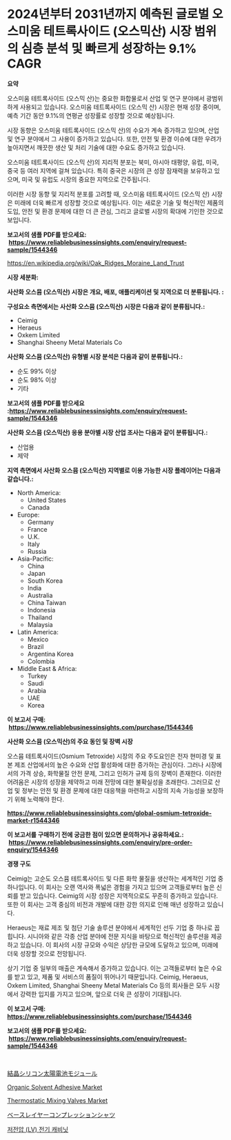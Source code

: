 <p><h1>2024년부터 2031년까지 예측된 글로벌 오스미움 테트록사이드 (오스믹산) 시장 범위의 심층 분석 및 빠르게 성장하는 9.1% CAGR</h1></p><p><strong>요약</strong></p>
<p><p>오스미움 테트록사이드 (오스믹 산)는 중요한 화합물로서 산업 및 연구 분야에서 광범위하게 사용되고 있습니다. 오스미움 테트록사이드 (오스믹 산) 시장은 현재 성장 중이며, 예측 기간 동안 9.1%의 연평균 성장률로 성장할 것으로 예상됩니다.</p><p>시장 동향은 오스미움 테트록사이드 (오스믹 산)의 수요가 계속 증가하고 있으며, 산업 및 연구 분야에서 그 사용이 증가하고 있습니다. 또한, 안전 및 환경 이슈에 대한 우려가 높아지면서 깨끗한 생산 및 처리 기술에 대한 수요도 증가하고 있습니다.</p><p>오스미움 테트록사이드 (오스믹 산)의 지리적 분포는 북미, 아시아 태평양, 유럽, 미국, 중국 등 여러 지역에 걸쳐 있습니다. 특히 중국은 시장의 큰 성장 잠재력을 보유하고 있으며, 미국 및 유럽도 시장의 중요한 지역으로 간주됩니다.</p><p>이러한 시장 동향 및 지리적 분포를 고려할 때, 오스미움 테트록사이드 (오스믹 산) 시장은 미래에 더욱 빠르게 성장할 것으로 예상됩니다. 이는 새로운 기술 및 혁신적인 제품의 도입, 안전 및 환경 문제에 대한 더 큰 관심, 그리고 글로벌 시장의 확대에 기인한 것으로 보입니다.</p></p>
<p><strong>보고서의 샘플 PDF를 받으세요: &nbsp;<a href="https://www.reliablebusinessinsights.com/enquiry/request-sample/1544346">https://www.reliablebusinessinsights.com/enquiry/request-sample/1544346</a></strong></p>
<p><a href="https://en.wikipedia.org/wiki/Oak_Ridges_Moraine_Land_Trust">https://en.wikipedia.org/wiki/Oak_Ridges_Moraine_Land_Trust</a></p>
<p><strong>시장 세분화:</strong></p>
<p><strong> 사산화 오스뮴 (오스믹산) 시장은 개요, 배포, 애플리케이션 및 지역으로 더 분류됩니다. :</strong></p>
<p><strong>구성요소 측면에서는 사산화 오스뮴 (오스믹산) 시장은 다음과 같이 분류됩니다.:</strong></p>
<p><ul><li>Ceimig</li><li>Heraeus</li><li>Oxkem Limited</li><li>Shanghai Sheeny Metal Materials Co</li></ul></p>
<p><strong> 사산화 오스뮴 (오스믹산) 유형별 시장 분석은 다음과 같이 분류됩니다.:</strong></p>
<p><ul><li>순도 99% 이상</li><li>순도 98% 이상</li><li>기타</li></ul></p>
<p><strong>보고서의 샘플 PDF를 받으세요 :<a href="https://www.reliablebusinessinsights.com/enquiry/request-sample/1544346">https://www.reliablebusinessinsights.com/enquiry/request-sample/1544346</a></strong></p>
<p><strong> 사산화 오스뮴 (오스믹산) 응용 분야별 시장 산업 조사는 다음과 같이 분류됩니다.:</strong></p>
<p><ul><li>산업용</li><li>제약</li></ul></p>
<p><strong>지역 측면에서 사산화 오스뮴 (오스믹산) 지역별로 이용 가능한 시장 플레이어는 다음과 같습니다.:</strong></p>
<p><ul>
    <li>
        North America:
        <ul>
            <li>United States</li>
            <li>Canada</li>
        </ul>
    </li>
    <li>
        Europe:
        <ul>
            <li>Germany</li>
            <li>France</li>
            <li>U.K.</li>
            <li>Italy</li>
            <li>Russia</li>
        </ul>
    </li>
    <li>
        Asia-Pacific:
        <ul>
            <li>China</li>
            <li>Japan</li>
            <li>South Korea</li>
            <li>India</li>
            <li>Australia</li>
            <li>China Taiwan</li>
            <li>Indonesia</li>
            <li>Thailand</li>
            <li>Malaysia</li>
        </ul>
    </li>
    <li>
        Latin America:
        <ul>
            <li>Mexico</li>
            <li>Brazil</li>
            <li>Argentina Korea</li>
            <li>Colombia</li>
        </ul>
    </li>
    <li>
        Middle East & Africa:
        <ul>
            <li>Turkey</li>
            <li>Saudi</li>
            <li>Arabia</li>
            <li>UAE</li>
            <li>Korea</li>
        </ul>
    </li>
    </ul></p>
<p><strong>이 보고서 구매: &nbsp;<a href="https://www.reliablebusinessinsights.com/purchase/1544346">https://www.reliablebusinessinsights.com/purchase/1544346</a></strong></p>
<p><strong>사산화 오스뮴 (오스믹산)의 주요 동인 및 장벽 시장</strong></p>
<p><p>오스뮴 테트록사이드(Osmium Tetroxide) 시장의 주요 주도요인은 전자 현미경 및 표본 제조 산업에서의 높은 수요와 산업 활성화에 대한 증가하는 관심이다. 그러나 시장에서의 가격 상승, 화학물질 안전 문제, 그리고 인허가 규제 등의 장벽이 존재한다. 이러한 어려움은 시장의 성장을 제약하고 미래 전망에 대한 불확실성을 초래한다. 그러므로 산업 및 정부는 안전 및 환경 문제에 대한 대응책을 마련하고 시장의 지속 가능성을 보장하기 위해 노력해야 한다.</p></p>
<p><strong><a href="https://www.reliablebusinessinsights.com/global-osmium-tetroxide-market-r1544346">https://www.reliablebusinessinsights.com/global-osmium-tetroxide-market-r1544346</a></strong></p>
<p><strong>이 보고서를 구매하기 전에 궁금한 점이 있으면 문의하거나 공유하세요.: &nbsp;<a href="https://www.reliablebusinessinsights.com/enquiry/pre-order-enquiry/1544346">https://www.reliablebusinessinsights.com/enquiry/pre-order-enquiry/1544346</a></strong></p>
<p><strong>경쟁 구도</strong></p>
<p><p>Ceimig는 고순도 오스뮴 테트록사이드 및 다른 화학 물질을 생산하는 세계적인 기업 중 하나입니다. 이 회사는 오랜 역사와 폭넓은 경험을 가지고 있으며 고객들로부터 높은 신뢰를 받고 있습니다. Ceimig의 시장 성장은 지역적으로도 꾸준히 증가하고 있습니다. 또한 이 회사는 고객 중심의 비전과 개발에 대한 강한 의지로 인해 매년 성장하고 있습니다.</p><p>Heraeus는 재료 제조 및 첨단 기술 솔루션 분야에서 세계적인 선두 기업 중 하나로 꼽힙니다. 시니아와 같은 각종 산업 분야에 전문 지식을 바탕으로 혁신적인 솔루션을 제공하고 있습니다. 이 회사의 시장 규모와 수익은 상당한 규모에 도달하고 있으며, 미래에 더욱 성장할 것으로 전망됩니다.</p><p>상기 기업 중 일부의 매출은 계속해서 증가하고 있습니다. 이는 고객들로부터 높은 수요를 받고 있고, 제품 및 서비스의 품질이 뛰어나기 때문입니다. Ceimig, Heraeus, Oxkem Limited, Shanghai Sheeny Metal Materials Co 등의 회사들은 모두 시장에서 강력한 입지를 가지고 있으며, 앞으로 더욱 큰 성장이 기대됩니다.</p></p>
<p><strong>이 보고서 구매: &nbsp; <a href="https://www.reliablebusinessinsights.com/purchase/1544346">https://www.reliablebusinessinsights.com/purchase/1544346</a></strong></p>
<p><strong>보고서의 샘플 PDF를 받으세요: &nbsp;<a href="https://www.reliablebusinessinsights.com/enquiry/request-sample/1544346">https://www.reliablebusinessinsights.com/enquiry/request-sample/1544346</a></strong><strong></strong></p>
<p>&nbsp;</p>
<p><p><a href="https://github.com/AaronVargas43/Market-Research-Report-List-2/blob/main/1586321138441.md">結晶シリコン太陽電池モジュール</a></p><p><a href="https://github.com/bushilahore52/Market-Research-Report-List-1/blob/main/organic-solvent-adhesive-market.md">Organic Solvent Adhesive Market</a></p><p><a href="https://issuu.com/reportprime-2/docs/thermostatic-mixing-valves-market-size-2030.pptx">Thermostatic Mixing Valves Market</a></p><p><a href="https://github.com/oqoeusbvpadwjs08/Market-Research-Report-List-2/blob/main/5118384138440.md">ベースレイヤーコンプレッションシャツ</a></p><p><a href="https://github.com/mithunmistry2258/Market-Research-Report-List-1/blob/main/7206291144481.md">저전압 (LV) 전기 캐비닛</a></p></p>